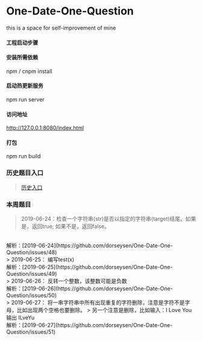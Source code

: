 # One-Date-One-Question
this is a space for self-improvement of mine

#### 工程启动步骤

#### 安装所需依赖
npm / cnpm install 

#### 启动热更新服务
npm run server  

#### 访问地址
http://127.0.0.1:8080/index.html


#### 打包
npm run build

### 历史题目入口

> [历史入口](https://github.com/dorseysen/One-Date-One-Question/blob/master/src/history.md)  

### 本周题目

> 2019-06-24：检查一个字符串(str)是否以指定的字符串(target)结尾。如果是，返回true; 如果不是，返回false。 

<br/>
解析：[2019-06-24](https://github.com/dorseysen/One-Date-One-Question/issues/48)  

<br/>
> 2019-06-25： 编写test(x)  

<br/>
解析：[2019-06-25](https://github.com/dorseysen/One-Date-One-Question/issues/49)  

<br/>
> 2019-06-26： 反转一个整数，该整数可能是负数  

<br/>
解析：[2019-06-26](https://github.com/dorseysen/One-Date-One-Question/issues/50)  

<br/>
> 2019-06-27： 将一串字符串中所有出现重复的字符删除，注意是字符不是字母，比如出现两个空格也要删除。
> 另一个注意是删除，比如输入：I Love You 输出 ILveYu  

<br/>
解析：[2019-06-27](https://github.com/dorseysen/One-Date-One-Question/issues/51)  




